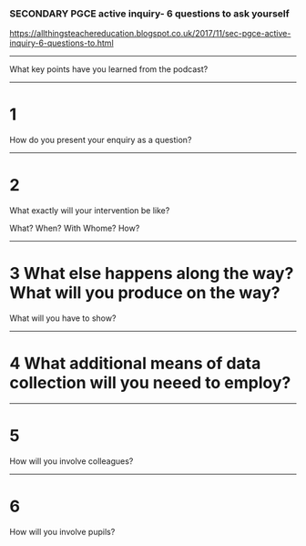 ### SECONDARY PGCE active inquiry- 6 questions to ask yourself 

https://allthingsteachereducation.blogspot.co.uk/2017/11/sec-pgce-active-inquiry-6-questions-to.html

---

What key points have you learned from the podcast?

---

# 1

How do you present your enquiry as a question?

---

# 2 
What exactly will your intervention be like? 

What? When? With Whome? How?

---

# 3 What else happens along the way? What will you produce on the way?
What will you have to show?

---

# 4 What additional means of data collection will you neeed to employ?

---

# 5
How will you involve colleagues? 

---

# 6 

How will you involve pupils?

